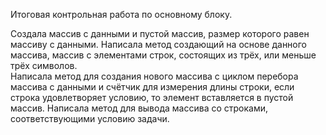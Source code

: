 Итоговая контрольная работа по основному блоку.

Создала массив с данными и пустой массив, размер которого равен массиву с данными.
Написала метод создающий на основе данного массива,  массив с элементами строк, состоящих
из трёх, или меньше трёх символов.  
Написала метод для создания нового массива с циклом перебора массива с данными и счётчик для
измерения длины строки, если строка удовлетворяет условию, то элемент вставляется в пустой массив.
Написала метод для вывода массива со строками, соответствующими условию задачи.